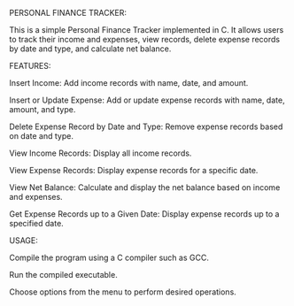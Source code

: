PERSONAL FINANCE TRACKER:

This is a simple Personal Finance Tracker implemented in C. It allows users to track their income and expenses, view records, delete expense records by date and type, and calculate net balance.

FEATURES:

Insert Income: Add income records with name, date, and amount.

Insert or Update Expense: Add or update expense records with name, date, amount, and type.

Delete Expense Record by Date and Type: Remove expense records based on date and type.

View Income Records: Display all income records.

View Expense Records: Display expense records for a specific date.

View Net Balance: Calculate and display the net balance based on income and expenses.

Get Expense Records up to a Given Date: Display expense records up to a specified date.

USAGE:

Compile the program using a C compiler such as GCC.

Run the compiled executable.

Choose options from the menu to perform desired operations.

